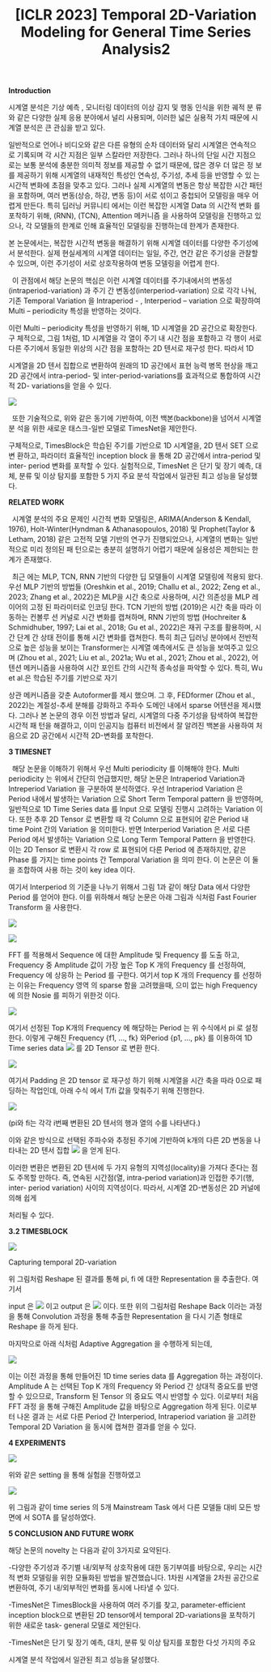 ﻿---
title:  "[ICLR 2023] Temporal 2D-Variation Modeling for General Time Series Analysis2"
permalink: Temporal_2D_Variation_Modeling_for_General_Time_Series_Analysis2.html
tags: [reviews]
---

**Introduction**

시계열 분석은 기상 예측 , 모니터링 데이터의 이상 감지 및 행동 인식을 위한 궤적 분 류 와 같은 다양한 실제 응용 분야에서 널리 사용되며, 이러한 넓은 실용적 가치 때문에 시계열 분석은 큰 관심을 받고 있다.

일반적으로 언어나 비디오와 같은 다른 유형의 순차 데이터와 달리 시계열은 연속적으 로 기록되며 각 시간 지점은 일부 스칼라만 저장한다. 그러나 하나의 단일 시간 지점으 로는 보통 분석에 충분한 의미적 정보를 제공할 수 없기 때문에, 많은 경우 더 많은 정 보를 제공하기 위해 시계열의 내재적인 특성인 연속성, 주기성, 추세 등을 반영할 수 있 는 시간적 변화에 초점을 맞추고 있다. 그러나 실제 시계열의 변동은 항상 복잡한 시간 패턴을 포함하며, 여러 변동(상승, 하강, 변동 등)이 서로 섞이고 중첩되어 모델링을 매우 어렵게 만든다. 특히 딥러닝 커뮤니티 에서는 이런 복잡한 시계열 Data 의 시간적 변화 를 포착하기 위해, (RNN), (TCN), Attention 메커니즘 을 사용하여 모델링을 진행하고 있 으나, 각 모델들의 한계로 인해 효율적인 모델링을 진행하는데 한계가 존재한다.

본 논문에서는, 복잡한 시간적 변동을 해결하기 위해 시계열 데이터를 다양한 주기성에 서 분석한다. 실제 현실세계의 시계열 데이터는 일일, 주간, 연간 같은 주기성을 관찰할 수 있으며, 이런 주기성이 서로 상호작용하여 변동 모델링을 어렵게 한다. 

` `이  관점에서  해당  논문의  핵심은  이런  시계열  데이터를  주기내에서의  변동성 (intraperiod-variation)  과  주기  간  변동성(interperiod-variation)  으로  각각  나눠,  기존 Temporal Variation  을  Intraperiod - , Interperiod – variation  으로  확장하여  Multi – periodicity 특성을 반영하는 것이다. 

이런 Multi – periodicity 특성을 반영하기 위해, 1D 시계열을 2D 공간으로 확장한다. 구 체적으로, 그림 1처럼, 1D 시계열을 각 열이 주기 내 시간 점을 포함하고 각 행이 서로 다른 주기에서 동일한 위상의 시간 점을 포함하는 2D 텐서로 재구성 한다. 따라서 1D 

시계열을 2D 텐서 집합으로 변환하여 원래의 1D 공간에서 표현 능력 병목 현상을 깨고 2D 공간에서 intra-period- 및 inter-period-variations를 효과적으로 통합하여 시간적 2D- variations을 얻을 수 있다.

![](Aspose.Words.fe9a8a29-d51a-42e5-b229-da4476aaa176.001.png)

` `또한 기술적으로, 위와 같은 동기에 기반하여, 이전 백본(backbone)을 넘어서 시계열 분 석을 위한 새로운 태스크-일반 모델로 TimesNet을 제안한다. 

구체적으로, TimesBlock은 학습된 주기를 기반으로 1D 시계열을, 2D 텐서 SET 으로 변 환하고, 파라미터 효율적인 inception block 을 통해 2D 공간에서 intra-period 및 inter- period 변화를 포착할 수 있다. 실험적으로, TimesNet 은 단기 및 장기 예측, 대체, 분류 및 이상 탐지를 포함한 5 가지 주요 분석 작업에서 일관된 최고 성능을 달성했다.

**RELATED WORK**

` `시계열 분석의 주요 문제인 시간적 변화 모델링은, ARIMA(Anderson & Kendall, 1976), Holt-Winter(Hyndman & Athanasopoulos, 2018) 및 Prophet(Taylor & Letham, 2018) 같은 고전적 모델 기반의 연구가 진행되었으나, 시계열의 변화는 일반적으로 미리 정의된 패 턴으로는 충분히 설명하기 어렵기 때문에 실용성은 제한되는 한계가 존재했다. 

` `최근 에는 MLP, TCN, RNN 기반의 다양한 딥 모델들이 시계열 모델링에 적용되 왔다. 우선 MLP 기반의 방법들 (Oreshkin et al., 2019; Challu et al., 2022; Zeng et al., 2023; Zhang et al., 2022)은 MLP을 시간 축으로 사용하며, 시간 의존성을 MLP 레이어의 고정 된 파라미터로 인코딩 한다. TCN 기반의 방법 (2019)은 시간 축을 따라 이동하는 컨볼루 션 커널로 시간 변화를 캡쳐하며, RNN 기반의 방법 (Hochreiter & Schmidhuber, 1997; Lai et al., 2018; Gu et al., 2022)은 재귀 구조를 활용하며, 시간 단계 간 상태 전이를 통해 시간  변화를  캡쳐한다.  특히  최근  딥러닝  분야에서  전반적으로  높은  성능을  보이는 Transformer는 시계열 예측에서도 큰 성능을 보여주고 있으며 (Zhou et al., 2021; Liu et al., 2021a; Wu et al., 2021; Zhou et al., 2022), 어텐션 메커니즘을 사용하여 시간 포인트 간의 시간적 종속성을 파악할 수 있다. 특히, Wu et al.은 학습된 주기를 기반으로 자기 

상관 메커니즘을 갖춘 Autoformer를 제시 했으며. 그 후, FEDformer (Zhou et al., 2022)는 계절성-추세 분해를 강화하고 주파수 도메인 내에서 sparse 어텐션을 제시했다. 그러나 본 논문의 경우 이전 방법과 달리, 시계열의 다중 주기성을 탐색하여 복잡한 시간적 패 턴을 해결하고, 이미 인공지능 컴퓨터 비전에서 잘 알려진 백본을 사용하여 처음으로 2D 공간에서 시간적 2D-변화를 포착한다.

**3 TIMESNET**

` `해당 논문을 이해하기 위해서 우선 Multi periodicity 를 이해해야 한다. Multi periodicity 는 위에서 간단히 언급했지만, 해당 논문은 Intraperiod Variation과 Intreperiod Variation 을 구분하여 분석하였다. 우선 Intraperiod Variation 은 Period 내에서 발생하는 Variation 으로  Short Term Temporal pattern  을  반영하며,  일반적으로  1D Time Series data  를 Input 으로 모델링 진행시 고려하는 Variation 이다. 또한 추후 2D Tensor 로 변환할 때 각 Column 으로 표현되어 같은 Period 내 time Point 간의 Variation 을 의미한다. 반면 Interperiod Variation  은  서로  다른  Period  에서  발생하는  Variation  으로  Long Term Temporal Pattern  을  반영한다.  이는  2D Tensor  로  변환시  각  row  로  표현되어  다른 Period 에 존재하지만, 같은 Phase 를 가지는 time points 간 Temporal Variation 을 의미 한다. 이 논문은 이 둘을 조합하여 사용 하는 것이 key idea 이다.

여기서  Interperiod  의  기준을  나누기  위해서  그림  1과  같이  해당  Data  에서  다양한 Period  를  얻어야  한다.  이를  위하해서  해당  논문은  아래  그림과  식처럼  Fast Fourier Transform 을 사용한다. 

![](Aspose.Words.fe9a8a29-d51a-42e5-b229-da4476aaa176.002.png)

![](Aspose.Words.fe9a8a29-d51a-42e5-b229-da4476aaa176.003.png)

FFT 를 적용해서 Sequence 에 대한 Amplitude 및 Frequency 를 도출 하고, Frequency 중 Amplitude 값이 가장 높은 Top K 개의 Frequency 를 선정하여, Frequency 에 상응하 는 Period 를 구한다. 여기서 top K 개의 Frequency 를 선정하는 이유는 Frequency 영역 의 sparse 함을 고려했을때, 으미 없는 high Frequency 에 의한 Nosie 를 피하기 위한것 이다.  

![](Aspose.Words.fe9a8a29-d51a-42e5-b229-da4476aaa176.004.png)

여기서 선정된 Top K개의 Frequency 에 해당하는 Period 는 위 수식에서 pi 로 설정한다. 이렇게 구해진 Frequency {f1, ..., fk} 와Period {p1, ..., pk} 를 이용하여 1D Time series data ![](Aspose.Words.fe9a8a29-d51a-42e5-b229-da4476aaa176.005.png) 를 2D Tensor 로 변환 한다. 

![](Aspose.Words.fe9a8a29-d51a-42e5-b229-da4476aaa176.006.png)

여기서 Padding 은 2D tensor 로 재구성 하기 위해 시계열을 시간 축을 따라 0으로 패 딩하는 작업인데, 아래 수식 에서 T/fi 값을 맞춰주기 위해 진행한다.

![](Aspose.Words.fe9a8a29-d51a-42e5-b229-da4476aaa176.007.png)

(pi와 fi는 각각 i번째 변환된 2D 텐서의 행과 열의 수를 나타낸다.)

이와 같은 방식으로 선택된 주파수와 추정된 주기에 기반하여 k개의 다른 2D 변동을 나 타내는 2D 텐서 집합 ![](Aspose.Words.fe9a8a29-d51a-42e5-b229-da4476aaa176.008.png) 을 얻게 된다.

이러한 변환은 변환된 2D 텐서에 두 가지 유형의 지역성(locality)을 가져다 준다는 점도 주목할  만하다.  즉,  연속된  시간점(열, intra-period variation)과  인접한  주기(행, inter- period variation) 사이의 지역성이다. 따라서, 시계열 2D-변동성은 2D 커널에 의해 쉽게 

처리될 수 있다.

**3.2 TIMESBLOCK**

![](Aspose.Words.fe9a8a29-d51a-42e5-b229-da4476aaa176.009.png)

Capturing temporal 2D-variation

위 그림처럼 Reshape 된 결과를 통해 pi, fi 에 대한 Representation 을 추출한다. 여기서 

input  은  ![](Aspose.Words.fe9a8a29-d51a-42e5-b229-da4476aaa176.010.png) 이고  output  은  ![](Aspose.Words.fe9a8a29-d51a-42e5-b229-da4476aaa176.011.png) 이다.  또한  위의  그림처럼 Reshape Back 이라는 과정을 통해 Convolution 과정을 통해 추출한 Representation 을 다시 기존 형태로 Reshape 을 하게 된다. 

마지막으로 아래 식처럼 Adaptive Aggregation 을 수행하게 되는데, 

![](Aspose.Words.fe9a8a29-d51a-42e5-b229-da4476aaa176.012.png)

이는 이전 과정을 통해 만들어진 1D time series data 를 Aggregation 하는 과정이다. Amplitude A 는 선택된 Top K 개의 Frequency 와 Period 간 상대적 중요도를 반영할 수 있으므로, Transform 된 Tensor 의 중요도 역시 반영할 수 있다. 이로부터 처음 FFT 과정 을 통해 구해진 Amplitude 값을 바탕으로 Aggregation 하게 된다. 이로부터 나온 결과 는  서로  다른  Period  간  Interperiod,  Intraperiod  variation  을  고려한  Temporal  2D Variation 을 동시에 캡쳐한 결과를 얻을 수 있다.

**4 EXPERIMENTS**

![](Aspose.Words.fe9a8a29-d51a-42e5-b229-da4476aaa176.013.png)

위와 같은 setting 을 통해 실험을 진행하였고 

![](Aspose.Words.fe9a8a29-d51a-42e5-b229-da4476aaa176.014.png)

위 그림과 같이 time series 의 5개 Mainstream Task 에서 다른 모델들 대비 모든 방면에 서 SOTA 를 달성하였다.

**5 CONCLUSION AND FUTURE WORK**

해당 논문의 novelty 는 다음과 같이 3가지로 요약된다.

-다양한 주기성과 주기별 내/외부적 상호작용에 대한 동기부여를 바탕으로, 우리는 시간 적 변화 모델링을 위한 모듈화된 방법을 발견했습니다. 1차원 시계열을 2차원 공간으로 변환하여, 주기 내/외부적인 변화를 동시에 나타낼 수 있다.

-TimesNet은  TimesBlock을  사용하여  여러  주기를  찾고, parameter-efficient inception block으로 변환된 2D tensor에서 temporal 2D-variations을 포착하기 위한 새로운 task- general 모델로 제안된다.

-TimesNet은 단기 및 장기 예측, 대치, 분류 및 이상 탐지를 포함한 다섯 가지의 주요 

시계열 분석 작업에서 일관된 최고 성능을 달성했다.
